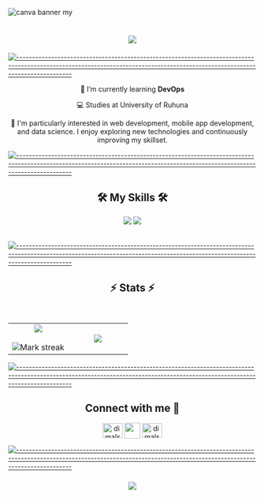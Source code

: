
![canva banner my](https://github.com/DimalshaKavindi/DimalshaKavindi/assets/139705921/937cf50a-9d0e-4192-93e6-56820326260c)

<h1 align="center">
    <img src="https://readme-typing-svg.herokuapp.com/?font=Righteous&size=35&center=true&vCenter=true&width=500&height=70&duration=4000&lines=Hi+There!+👋;+I'm+Dimalsha+Kavindi;" />
</h1>

[![-----------------------------------------------------------------------------------------------------------------------------------------------------------------------------](
https://raw.githubusercontent.com/andreasbm/readme/master/assets/lines/aqua.png)](https://github.com/BaseMax?tab=repositories)


<div align="center">
 
 
 🌱 I’m currently learning **DevOps**

 💻 Studies at University of Ruhuna

 🌟 I'm particularly interested in web development, mobile app development, and data science. I enjoy exploring new technologies and continuously improving my skillset.

 </div>
 
 [![-----------------------------------------------------------------------------------------------------------------------------------------------------------------------------](
https://raw.githubusercontent.com/andreasbm/readme/master/assets/lines/aqua.png)](https://github.com/BaseMax?tab=repositories)

<h2 align="center"> 🛠️ My Skills 🛠️ </h2>


<div align="center">
    <img src="https://skillicons.dev/icons?i=react,bootstrap,mui,html,css,vscode,figma,tailwind,git,flutter" />
    <img src="https://skillicons.dev/icons?i=nodejs,javascript,express,firebase,mongodb,java,cpp,mysql,figma" /><br>
</div>

<br/>

[![-----------------------------------------------------------------------------------------------------------------------------------------------------------------------------](
https://raw.githubusercontent.com/andreasbm/readme/master/assets/lines/aqua.png)](https://github.com/BaseMax?tab=repositories)


<h2 align="center">⚡ Stats ⚡</h2>
<br>
<p align="center">
<table align="center">
<tr border="none">
<td width="50%" align="center">
  
  <img  align="center"  src="https://github-readme-stats.vercel.app/api?username=dimalshakavindi&theme=dark&show_icons=true&count_private=true" />
  <br></br>
  <img  title="🔥 Get streak stats for your profile at git.io/streak-stats" alt="Mark streak" src="https://github-readme-streak-stats.herokuapp.com/?user=dimalshakavindi&theme=dark&hide_border=false" /> 
</td>
<td width="50%" align="center">

  <img  align="center"  src="https://github-readme-stats.anuraghazra1.vercel.app/api/top-langs/?username=dimalshakavindi&theme=dark&hide_border=false&no-bg=true&no-frame=true&langs_count=10"/>
  
  </td>
</tr>
</table>

[![-----------------------------------------------------------------------------------------------------------------------------------------------------------------------------](
https://raw.githubusercontent.com/andreasbm/readme/master/assets/lines/aqua.png)](https://github.com/BaseMax?tab=repositories)

<div align="center">
<h2 align="center"> Connect with me 🤝 </h2>

<p align="center">
<a href="https://linkedin.com/in/dimalsha kavindi" target="blank"><img align="center" src="https://raw.githubusercontent.com/rahuldkjain/github-profile-readme-generator/master/src/images/icons/Social/linked-in-alt.svg" alt="dimalsha kavindi" height="30" width="40" /></a>
  <a href = 'https://github.com/dimalshakavindi'> <img width = '32px' align= 'center' src="https://raw.githubusercontent.com/rahulbanerjee26/githubAboutMeGenerator/main/icons/github.svg"/></a>
<a href="https://fb.com/dimalsha liyanagama" target="blank"><img align="center" src="https://raw.githubusercontent.com/rahuldkjain/github-profile-readme-generator/master/src/images/icons/Social/facebook.svg" alt="dimalsha liyanagama" height="30" width="40" /></a>
</p>
</div>

[![-----------------------------------------------------------------------------------------------------------------------------------------------------------------------------](
https://raw.githubusercontent.com/andreasbm/readme/master/assets/lines/aqua.png)](https://github.com/BaseMax?tab=repositories)


<h3 align="center"><img src="https://readme-typing-svg.herokuapp.com?lines=Thank+You+for+visiting+my+GitHub+Profile+!+...&center=true&width=700&height=45">

